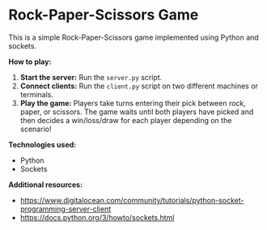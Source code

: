# Rock-Paper-Scissors Game

This is a simple Rock-Paper-Scissors game implemented using Python and sockets.

**How to play:**
1. **Start the server:** Run the `server.py` script.
2. **Connect clients:** Run the `client.py` script on two different machines or terminals.
3. **Play the game:** Players take turns entering their pick between rock, paper, or scissors. The game waits until both players have picked and then decides a win/loss/draw for each player depending on the scenario!

**Technologies used:**
* Python
* Sockets

**Additional resources:**
* https://www.digitalocean.com/community/tutorials/python-socket-programming-server-client
* https://docs.python.org/3/howto/sockets.html
